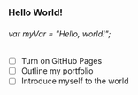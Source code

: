 ### Hello World!
###### var myVar = "Hello, world!";

- [ ] Turn on GitHub Pages
- [ ] Outline my portfolio
- [ ] Introduce myself to the world
